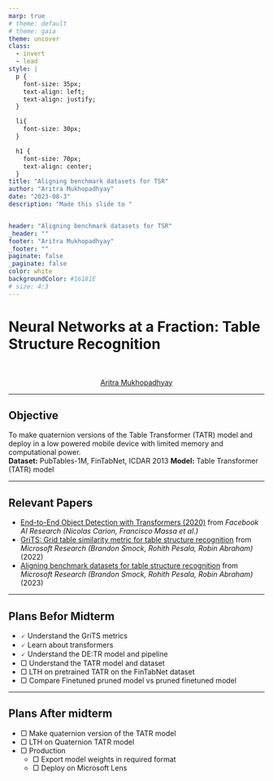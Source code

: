 ```yaml
---
marp: true
# theme: default
# theme: gaia
theme: uncover
class:
  - invert
  - lead
style: |
  p {
    font-size: 35px;
    text-align: left;
    text-align: justify;
  }

  li{
    font-size: 30px;
  }

  h1 {
    font-size: 70px;
    text-align: center;
  }
title: "Aligning benchmark datasets for TSR"
author: "Aritra Mukhopadhyay"
date: "2023-08-3"
description: "Made this slide to "


header: "Aligning benchmark datasets for TSR"
_header: ""
footer: "Aritra Mukhopadhyay"
_footer: ""
paginate: false
_paginate: false
color: white
backgroundColor: #16181E
# size: 4:3
---
```


# **Neural Networks at a Fraction:** Table Structure Recognition

<br>
<p style="text-align:center"><a href="https://peithonking.github.io/portfolio-page/">Aritra Mukhopadhyay</a></p>

---

## Objective

To make quaternion versions of the Table Transformer (TATR) model and deploy in a low powered mobile device with limited memory and computational power.
<br>
**Dataset:** PubTables-1M, FinTabNet, ICDAR 2013
**Model:** Table Transformer (TATR) model

---

## Relevant Papers

- [End-to-End Object Detection with Transformers (2020)](https://scontent-ccu1-1.xx.fbcdn.net/v/t39.2365-6/154305880_816694605586461_2873294970659239190_n.pdf?_nc_cat=108&ccb=1-7&_nc_sid=3c67a6&_nc_ohc=DkHwrRBBc_cAX-eMpS7&_nc_ht=scontent-ccu1-1.xx&oh=00_AfCVQywPZJ9qTTMxk3f6OzsXUEBE9ASe4JMTKI1zE1gCqQ&oe=64F07EC3)
  from *Facebook AI Research (Nicolas Carion, Francisco Massa et al.)*
- [GriTS: Grid table similarity metric for table structure recognition](https://arxiv.org/pdf/2203.12555)
  from *Microsoft Research (Brandon Smock, Rohith Pesala, Robin Abraham)* (2022)
- [Aligning benchmark datasets for table structure recognition](https://arxiv.org/pdf/2303.00716)
  from *Microsoft Research (Brandon Smock, Rohith Pesala, Robin Abraham)* (2023)

---

## Plans Befor Midterm

- 🗸 Understand the GriTS metrics
- 🗸 Learn about transformers
- 🗸 Understand the DE:TR model and pipeline
- ▢ Understand the TATR model and dataset
- ▢ LTH on pretrained TATR on the FinTabNet dataset
- ▢ Compare Finetuned pruned model vs pruned finetuned model

---

## Plans After midterm

- ▢ Make quaternion version of the TATR model
- ▢ LTH on Quaternion TATR model
- ▢ Production
  - ▢ Export model weights in required format
  - ▢ Deploy on Microsoft Lens